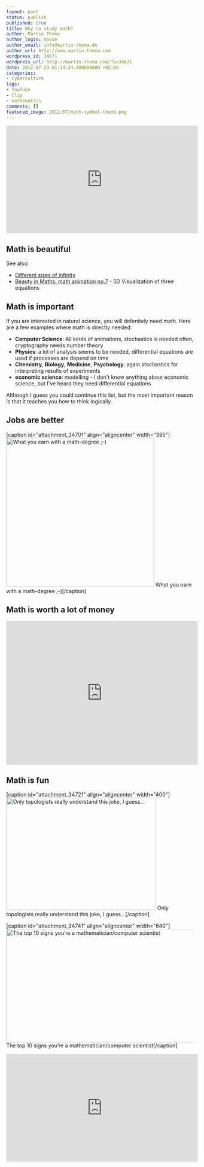 ```yaml
---
layout: post
status: publish
published: true
title: Why to study math?
author: Martin Thoma
author_login: moose
author_email: info@martin-thoma.de
author_url: http://www.martin-thoma.com
wordpress_id: 34671
wordpress_url: http://martin-thoma.com/?p=34671
date: 2012-07-23 01:14:24.000000000 +02:00
categories:
- Cyberculture
tags:
- YouTube
- Clip
- mathematics
comments: []
featured_image: 2012/07/math-symbol-thumb.png
---
```

<iframe width="512" height="288" src="http://www.youtube.com/embed/aYIv4jggQJc" frameborder="0" allowfullscreen></iframe>

<h2>Math is beautiful</h2>

See also:
<ul>
  <li><a href="http://www.youtube.com/watch?v=I1UzGC15sBI&feature=youtu.be&t=3m18s">Different sizes of infinity</a></li>
  <li><a href="http://youtu.be/ud-GOdM255c">Beauty in Maths: math animation no.7</a> - 5D Visualization of three equations</li>
</ul>

<h2>Math is important</h2>
If you are interested in natural science, you will defenitely need math. Here are a few examples where math is directly needed:

<ul>
  <li><strong>Computer Science</strong>: All kinds of animations, stochastics is needed often, cryptography needs number theory</li>
  <li><strong>Physics</strong>: a lot of analysis seems to be needed, differential equations are used if processes are depend on time</li>
  <li><strong>Chemistry</strong>, <strong>Biology</strong>, <strong>Medicine</strong>, <strong>Psychology</strong>: again stochastics for interpreting results of experiments</li>
  <li><strong>economic science</strong>: modelling - I don't know anything about economic science, but I've heard they need differential equations</li>
</ul>

Although I guess you could continue this list, but the most important reason is that it teaches you how to think logically.

<h2>Jobs are better</h2>
[caption id="attachment_34701" align="aligncenter" width="395"]<a href="http://martin-thoma.com/wp-content/uploads/2012/07/reddit-math-degree.png"><img src="http://martin-thoma.com/wp-content/uploads/2012/07/reddit-math-degree.png" alt="What you earn with a math-degree ;-)" title="What you earn with a math-degree ;-)" width="395" height="398" class="size-full wp-image-34701" /></a> What you earn with a math-degree ;-)[/caption]

<h2>Math is worth a lot of money</h2>
<iframe width="512" height="384" src="http://www.youtube.com/embed/BbX44YSsQ2I" frameborder="0" allowfullscreen></iframe>

<h2>Math is fun</h2>
[caption id="attachment_34721" align="aligncenter" width="400"]<a href="http://martin-thoma.com/wp-content/uploads/2012/07/topologist-cup.jpg"><img src="http://martin-thoma.com/wp-content/uploads/2012/07/topologist-cup.jpg" alt="Only topologists really understand this joke, I guess..." title="Only topologists really understand this joke, I guess..." width="400" height="300" class="size-full wp-image-34721" /></a> Only topologists really understand this joke, I guess...[/caption]

[caption id="attachment_34741" align="aligncenter" width="640"]<a href="http://martin-thoma.com/wp-content/uploads/2012/07/456-top-10-signs-you-are-a-mathematician.png"><img src="http://martin-thoma.com/wp-content/uploads/2012/07/456-top-10-signs-you-are-a-mathematician.png" alt="The top 10 signs you&rsquo;re a mathematician/computer scientist" title="The top 10 signs you&rsquo;re a mathematician/computer scientist" width="640" height="303" class="size-full wp-image-34741" /></a> The top 10 signs you&rsquo;re a mathematician/computer scientist[/caption]

<iframe width="512" height="288" src="http://www.youtube.com/embed/mpITo-RN-bY" frameborder="0" allowfullscreen></iframe>
